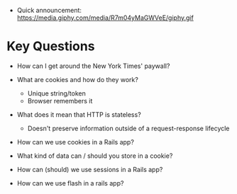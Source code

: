 * Quick announcement:
  https://media.giphy.com/media/R7m04yMaGWVeE/giphy.gif

# Key Questions
* How can I get around the New York Times' paywall?
* What are cookies and how do they work?
  - Unique string/token
  - Browser remembers it

* What does it mean that HTTP is stateless?
  - Doesn't preserve information outside of a request-response lifecycle

* How can we use cookies in a Rails app?
* What kind of data can / should you store in a cookie?
* How can (should) we use sessions in a Rails app?
* How can we use flash in a rails app?
